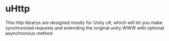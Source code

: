 # uHttp
This http librarys are designed mostly for Unity c#, which will let you make synchronized requests and extending the original unity WWW with optional asynchronous method 

